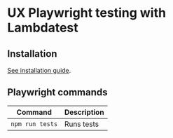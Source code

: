 # UX Playwright testing with Lambdatest

## Installation
[See installation guide](./doc/installation.md).

## Playwright commands
| Command         | Description |
|-----------------|-------------|
| `npm run tests` | Runs tests  |
